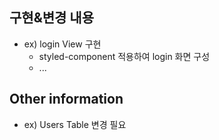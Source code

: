 <!-- PR Checklist -->

<!-- Reviewers 추가 : FE/BE에 해당하는 파트너 추가 -->
<!-- Assignees 추가 : PR 담당자 (자기 자신) 추가-->
<!-- Labels 추가 : 해당하는 라벨 추가, 없으면 일단 넘어가고, Discord로 간단하게 논의 -->
<!-- Deployment 추가 : 기능에 해당하는 Issue 가 있으면 추가  -->
<!-- PR Title : [Feat]/[Refactor]/[Fix] 중 하나를 선택해서 쓰고, 뒤의 구현/수정 내용을 간결히 작성 -->

## 구현&변경 내용
<!-- 기능 구현일 경우, 구현한 기능을 정리하여 사용 -->
<!-- 리팩토링 or 코드 일부 변경일 경우, 전 후 바뀐 내용 각각 서술 -->

- ex) login View 구현
    - styled-component 적용하여 login 화면 구성
    - ...

## Other information
<!-- 특이사항, 추후 수정할 점, 관련 의논해야 할 내용, -->
<!-- 구현한 기능 기술 블로그, 어렵게 해결한 에러 정리 자료, 등등 -->

- ex) Users Table 변경 필요